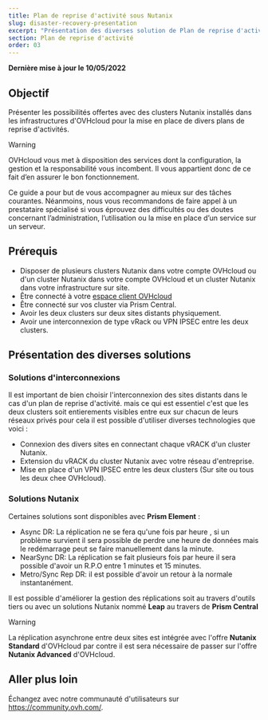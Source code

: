 ```yaml
---
title: Plan de reprise d'activité sous Nutanix
slug: disaster-recovery-presentation
excerpt: "Présentation des diverses solution de Plan de reprise d'activité sous Nutanix"
section: Plan de reprise d'activité
order: 03
---
```


**Dernière mise à jour le 10/05/2022**

## Objectif

Présenter les possibilités offertes avec des clusters Nutanix installés dans les infrastructures d'OVHcloud pour la mise en place de divers plans de reprise d'activités.

> [!warning]
> OVHcloud vous met à disposition des services dont la configuration, la gestion et la responsabilité vous incombent. Il vous appartient donc de ce fait d’en assurer le bon fonctionnement.
>
> Ce guide a pour but de vous accompagner au mieux sur des tâches courantes. Néanmoins, nous vous recommandons de faire appel à un prestataire spécialisé si vous éprouvez des difficultés ou des doutes concernant l’administration, l’utilisation ou la mise en place d’un service sur un serveur.
>

## Prérequis

- Disposer de plusieurs clusters Nutanix dans votre compte OVHcloud ou d'un cluster Nutanix dans votre compte OVHcloud et un cluster Nutanix dans votre infrastructure sur site.
- Être connecté à votre [espace client OVHcloud](https://www.ovh.com/auth/?action=gotomanager&from=https://www.ovh.com/fr/&ovhSubsidiary=fr)
- Être connecté sur vos cluster via Prism Central.
- Avoir les deux clusters sur deux sites distants physiquement.
- Avoir une interconnexion de type vRack ou VPN IPSEC entre les deux clusters.

## Présentation des diverses solutions

### Solutions d'interconnexions 

Il est important de bien choisir l'interconnexion des sites distants dans le cas d'un plan de reprise d'activité. mais ce qui est essentiel c'est que les deux clusters soit entierements visibles entre eux sur chacun de leurs réseaux privés pour cela il est possible d'utiliser diverses technologies que voici :

* Connexion des divers sites en connectant chaque vRACK d'un cluster Nutanix. 
* Extension du vRACK du cluster Nutanix avec votre réseau d'entreprise.
* Mise en place d'un VPN IPSEC entre les deux clusters (Sur site ou tous les deux chee OVHcloud).

### Solutions Nutanix

Certaines solutions sont disponibles avec **Prism Element** :

* Async DR: La réplication ne se fera qu'une fois par heure , si un problème survient il sera possible de perdre une heure de données mais le redémarrage peut se faire manuellement dans la minute.
* NearSync DR: La réplication se fait plusieurs fois par heure il sera possible d'avoir un R.P.O entre 1 minutes et 15 minutes.
* Metro/Sync Rep DR: il est possible d'avoir un retour à la normale instantanément.

Il est possible d'améliorer la gestion des réplications soit au travers d'outils tiers ou avec un solutions Nutanix nommé **Leap** au travers de **Prism Central**

> [!warning]
> La réplication asynchrone entre deux sites est intégrée avec l'offre **Nutanix Standard** d'OVHcloud par contre il est sera nécessaire de passer sur l'offre **Nutanix Advanced** d'OVHcloud.












## Aller plus loin

Échangez avec notre communauté d'utilisateurs sur <https://community.ovh.com/>.
